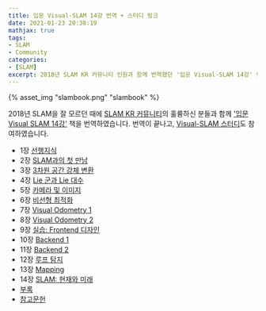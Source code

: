```yaml
---
title: 입문 Visual-SLAM 14강 번역 + 스터디 링크
date: 2021-01-23 20:38:19
mathjax: true
tags: 
- SLAM
- Community
categories: 
- [SLAM]
excerpt: 2018년 SLAM KR 커뮤니티 인원과 함께 번역했던 '입문 Visual-SLAM 14강' 링크를 정리했습니다.
---
```


{% asset_img "slambook.png" "slambook" %}

2018년 SLAM을 잘 모르던 때에 [SLAM KR 커뮤니티](https://www.facebook.com/groups/slamkr)의 훌륭하신 분들과 함께 ['입문 Visual SLAM 14강'](https://github.com/gaoxiang12/slambook) 책을 번역하였습니다.
번역이 끝나고, [Visual-SLAM 스터디](https://youtube.com/playlist?list=PLubUquiqNQdOTNocmWCSWk9ZaWhV7ubCD)도 참여하였습니다.

- 1장 [선행지식](https://docs.google.com/document/d/1XKI3DUW_Klo7GCd43LEFZgOkHZF8A5baV03Nzmiif94/edit)
- 2장 [SLAM과의 첫 만남](https://docs.google.com/document/d/1V8PzY-tFezPH-fFD_ED4qIjzLheeWUpCc9kjeHGOXhw/edit)
- 3장 [3차원 공간 강체 변환](https://docs.google.com/document/d/10gJsFWGAiNaFc5za8IJTZHU3JFYHzStvLNeLVKyrpUA/edit)
- 4장 [Lie 군과 Lie 대수](https://docs.google.com/document/d/1icPjUyT3nPvjZ1OVMtWp9afUtuJ4gXLJL-ex7A9FpNs/edit) 
- 5장 [카메라 및 이미지](https://docs.google.com/document/d/1WXqqtUF2L7t6v9-qC6zXF48Muog2Y7-lEc6ojXHaTHY/edit) 
- 6장 [비선형 최적화](https://docs.google.com/document/d/1pIYlL3cVf9gXT9O7p_5H5az0HYkALuhrnrBQeZI0HUw/edit) 
- 7장 [Visual Odometry 1](https://docs.google.com/document/d/1lWEe5pIUSMhvfsqTI4B7zf5JdkmKnUGSl8J8mMddw_E/edit)
- 8장 [Visual Odometry 2](https://docs.google.com/document/d/1RrtgmJhm4V3sTbSEbtio55NuP8DBLVaZK0fOPedQkq0/edit) 
- 9장 [실습: Frontend 디자인](https://docs.google.com/document/d/1oEMqQvYzA-gsrlRsNLZlshHXBbZ1srxpJu-P1oRTuAQ/edit) 
- 10장 [Backend 1](https://docs.google.com/document/d/1XloB4FwUXhEq0NRPX6lmom7mOxX2eQi0nA133LEjcMs/edit) 
- 11장 [Backend 2](https://docs.google.com/document/d/1s3kG2QG8qEIie1ZpDqXBP9TVYwKJJtHv2HHADYwoldw/edit) 
- 12장 [루프 탐지](https://docs.google.com/document/d/11rq7n65cidHBhEbWnYMBbkuAYoyzROxfWN-24YIEI0E/edit) 
- 13장 [Mapping](https://docs.google.com/document/d/12Dlvq4t6p0LCIs5Z76UTPCvqBalPwshue8IOf6uvFMk/edit) 
- 14장 [SLAM: 현재와 미래](https://docs.google.com/document/d/1QaTos4AgjwmaIz5U8GRtsxdxok10nD22VGu1ebfvSXI/edit) 
- [부록](https://docs.google.com/document/d/1muCYvheES8aFENIIcs8GDVxRCR5tSqboen8QueQ0mn4/edit) 
- [참고문헌](https://docs.google.com/document/d/1resGRA0KlP6s0DwAJKNa81IE2hmeywYDTf2Or0WdorA/edit) 